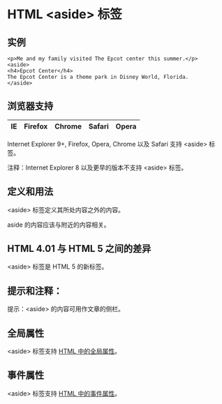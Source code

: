 # HTML &lt;aside&gt; 标签

## 实例

```
<p>Me and my family visited The Epcot center this summer.</p>
<aside>
<h4>Epcot Center</h4>
The Epcot Center is a theme park in Disney World, Florida.
</aside>

```



## 浏览器支持

| IE | Firefox | Chrome | Safari | Opera |
| --- | --- | --- | --- | --- |

Internet Explorer 9+, Firefox, Opera, Chrome 以及 Safari 支持 &lt;aside&gt; 标签。

注释：Internet Explorer 8 以及更早的版本不支持 &lt;aside&gt; 标签。

## 定义和用法

&lt;aside&gt; 标签定义其所处内容之外的内容。

aside 的内容应该与附近的内容相关。

## HTML 4.01 与 HTML 5 之间的差异

&lt;aside&gt; 标签是 HTML 5 的新标签。

## 提示和注释：

提示：&lt;aside&gt; 的内容可用作文章的侧栏。

## 全局属性

&lt;aside&gt; 标签支持 [HTML 中的全局属性](/tags/html_ref_standardattributes.asp)。

## 事件属性

&lt;aside&gt; 标签支持 [HTML 中的事件属性](/tags/html_ref_eventattributes.asp)。

